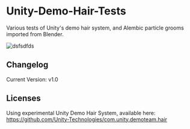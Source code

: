 # Unity-Demo-Hair-Tests
Various tests of Unity's demo hair system, and Alembic particle grooms imported from Blender.


![dsfsdfds](https://user-images.githubusercontent.com/128671881/234732471-6e1c7d61-160b-46a0-bc3d-0ace51d9cb25.PNG)


## Changelog
Current Version: v1.0

## Licenses
Using experimental Unity Demo Hair System, available here: https://github.com/Unity-Technologies/com.unity.demoteam.hair
